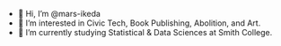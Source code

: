 - 👋 Hi, I’m @mars-ikeda
- 👀 I’m interested in Civic Tech, Book Publishing, Abolition, and Art.
- 🌱 I’m currently studying Statistical & Data Sciences at Smith College.

<!---
mars-ikeda/mars-ikeda is a ✨ special ✨ repository because its `README.md` (this file) appears on your GitHub profile.
You can click the Preview link to take a look at your changes.
--->
